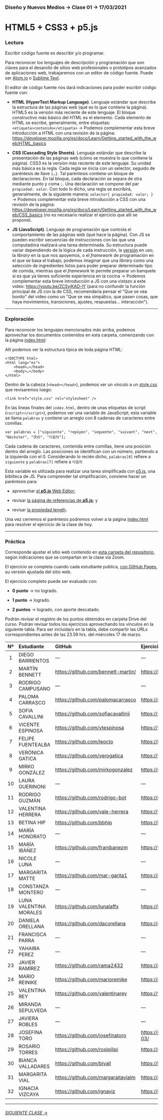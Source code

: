 ### Diseño y Nuevos Medios → Clase 01 → 17/03/2021

# HTML5 + CSS3 + p5.js

### Lectura

Escribir código fuente es describir y/o programar. 

Para reconocer los lenguajes de descripción y programación que son claves para el desarollo de sitios web profesionales o prototipos avanzados de aplicaciones web, trabajaremos con un editor de código fuente. Puede ser [Atom.io](https://atom.io/) o [Sublime Text](https://www.sublimetext.com/).

El editor de código fuente nos dará indicaciones para poder escribir código fuente con:

- **HTML (HyperText Markup Language)**. Lenguaje estándar que describe la estructura de las páginas web (qué es lo que contiene la página). HTML5 es la versión más reciente de este lenguaje. El bloque constructivo más básico del HTML es el elemento. Cada elemento de HTML se escribe, generalmente, entre etiquetas: `<etiqueta>contenido</etiqueta>` → Podemos complementar esta breve introducción a HTML con una revisión de la página: https://developer.mozilla.org/es/docs/Learn/Getting_started_with_the_web/HTML_basics

- **CSS (Cascading Style Sheets)**. Lenguaje estándar que describe la presentación de las páginas web (cómo se muestra lo que contiene la página). CSS3 es la versión más reciente de este lenguaje. Su unidad más básica es la regla. Cada regla se inicia con un selector, seguido de paréntesis de llave `{…}`. Tal paréntesis contiene un bloque de declaraciones. En tal bloque, cada declaración se separa de otra mediante punto y coma `;`. Una declaración se compone del par `propiedad: valor`. Con todo lo dicho, una regla se escribirá, generalmente, de la siguiente manera: `selector{ propiedad: valor; }`  →  Podemos complementar esta breve introducción a CSS con una revisión de la página: https://developer.mozilla.org/es/docs/Learn/Getting_started_with_the_web/CSS_basics (no es necesario realizar el ejercicio que allí se propone).

- **JS (JavaScript)**. Lenguaje de programación que controla el comportamiento de las páginas web (qué hace la página). Con JS se pueden escribir secuencias de instrucciones con las que una computadora realizará una tarea determinada. Su estructura puede variar dependiendo de la lógica de cada instrucción, la [versión](https://www.w3schools.com/js/js_versions.asp) en uso, la *library* en la que nos apoyemos, o el *framework* de programación en el que se basa el trabajo; podemos imaginar que una *library* como una selección de ingredientes listos para poder preparar determinado tipo de comida, mientras que el *framework* te permite preparar un banquete si es que ya tienes suficiente experiencia en la cocina → Podemos complementar esta breve introducción a JS con una vistazo a este video: https://youtu.be/ZCSyjKAD-lY (para no confundir la función principal de JS con la de CSS, recomendaría pensar el "Que se vea bonito" del video como un "Que se vea simpático, que pasen cosas, que haya movimientos, transiciones, ajustes, respuestas… interacción").

- - - - - - - - - - - - - - 

### Exploración

Para reconocer los lenguajes mencionados más arriba, podemos aprovechar los documentos contenidos en esta carpeta, comenzando con la página [index.html](https://github.com/profesorfaco/dno037-2021/blob/main/clase-01/index.html):

Allí podemos ver la estructura típica de toda página HTML: 

```
<!DOCTYPE html>
<html lang="es">
    <head>…</head>
    <body>…</body>
</html>
```

Dentro de la cabeza (`<head></head>`), podemos ver un vínculo a un [style.css](https://github.com/profesorfaco/dno037-2021/blob/main/clase-01/style.css) que revisaremos luego:

```
<link href="style.css" rel="stylesheet" />
```

En las líneas finales del `index.html`, dentro de unas etiquetas de script (`<script></script>`), podemos ver una variable de JavaScript; esta variable se llama `palabras` y contiene un arreglo con 8 cadenas de caracteres entre comillas. 

```
var palabras = ["siguiente", "repüyen", "seguente", "suivant", "next", "Nächster", "次の", "다음의"];
```

Cada cadena de caracteres, contenida entre comillas, tiene una posición dentro del arreglo. Las posiciones se identifican con un número, partiendo a la izquierda con el 0. Considerando lo recién dicho, `palabras[0]` refiere a `siguiente` y `palabras[7]` refiere a `다음의` 

Esta variable es utilizada para realizar una tarea simplificada con [p5.js](https://p5js.org/es/get-started/), una bibliteca de JS. Para comprender tal simplificación, conviene hacer un paréntesis para:

- aprovechar [el **p5.js** Web Editor](https://editor.p5js.org/profesorfaco/sketches/wBvBZ1V6n);

- revisar [la página de referencias de **p5.js**](https://p5js.org/es/reference/); y

- revisar [la propiedad length](https://developer.mozilla.org/es/docs/Web/JavaScript/Referencia/Objetos_globales/String/length).

Una vez cerremos el paréntesis podremos volver a la página [index.html](https://github.com/profesorfaco/dno037-2021/blob/main/clase-01/index.html) para resolver el ejercicio de la clase de hoy.

- - - - - - - - - - - - - - 

### Práctica

Corresponde ajustar el sitio web contenido en [esta carpeta del repositorio](https://profesorfaco.github.io/dno037-2021/clase-01/), según indicaciones que se compartan en la clase vía Zoom. 

El ejercicio se completa cuando cada estudiante publica, [con GitHub Pages](https://docs.github.com/es/free-pro-team@latest/github/working-with-github-pages/configuring-a-publishing-source-for-your-github-pages-site), su versión ajustada del sitio web.

El ejercicio completo puede ser evaluado con:

- **0 punto** → no logrado.

- **1 punto** → logrado.

- **2 puntos** → logrado, con aporte descatado.

Podrán revisar el registro de los puntos obtenidos en carpeta Drive del curso. Podrán revisar todos los ejercicios aprovechando los vínculos en la siguiente tabla. Para ser incluida/o en la tabla, debe compartir las URLs correspondientes antes de las 23.59 hrs. del miércoles 17 de marzo. 

| Nº   | Estudiante      | GitHub    | Ejercicio clase-01 |
|:----:|:----------------|:----------|:-------------------|
| 1    | DIEGO BARRIENTOS | — | — |
| 2    | MARTÍN BENNETT | https://github.com/bennett-martin/ | https://bennett-martin.github.io/dnom-clase1-17-03/ |
| 3    | RODRIGO CAMPUSANO | — | — |
| 4    | PALOMA CARRASCO | https://github.com/palomacarrasco | https://palomacarrasco.github.io/dno037-clase-1/ |
| 5    | SOFIA CAVALLINI | https://github.com/sofiacavallinii | https://sofiacavallinii.github.io/dno037clase-1/ |
| 6    | VICENTE ESPINOSA | https://github.com/vtespinosa | https://vtespinosa.github.io/diseno/clase-01/ |
| 7    | FELIPE FUENTEALBA | https://github.com/leocto | https://leocto.github.io/Nuevos_Medios_Clase_1/ |
| 8    | VERÓNICA GATICA | https://github.com/verogatica | https://verogatica.github.io/1_clase_dno037/ |
| 9    | MIRKO GONZÁLEZ | https://github.com/mirkogonzalez | https://mirkogonzalez.github.io/clase.01_dno/ |
| 10    | LAURA GUERINONI | — | — |
| 11   | RODRIGO GUZMÁN | https://github.com/rodrigo-bot | https://rodrigo-bot.github.io/dno037-clase01/ |
| 12   | VALENTINA HERRERA | https://github.com/vale-herrera | https://vale-herrera.github.io/dno037-clase-1/ |
| 13   | BETINA HIP | https://github.com/bbhip | https://bbhip.github.io/dno-nuevos-medios/ |
| 14   | MARÍA HONORATO | — | — |
| 15   | MARÍA IBÁÑEZ | https://github.com/franibanezm | https://franibanezm.github.io/Clase_01/ |
| 16   | NICOLE LUNA | — | — |
| 17   | MARGARITA MATTE | https://github.com/mar-garita1 | https://mar-garita1.github.io/clase-01/ |
| 18   | CONSTANZA MONTERO | — | — |
| 19   | LUNA VALENTINA MORALES | https://github.com/lunalaffx | https://lunalaffx.github.io/DNO037-clase1/ |
| 20   | DANIELA ORELLANA | https://github.com/dacorellana | https://dacorellana.github.io/dno-medios-clase-01/ |
| 21   | FRANCISCA PARRA | — | — |
| 22   | YAHAIRA PEREZ | — | — |
| 23   | JAVIER RAMÍREZ | https://github.com/rama2432 | https://rama2432.github.io/DNO-clase1/ |
| 24   | MARIO REINIKE | https://github.com/marioreinike | https://marioreinike.github.io/dno037-clase-01/ |
| 25   | VALENTINA REY | https://github.com/valentinarey | https://valentinarey.github.io/DNO037_Clase_1/ |
| 26   | MIRANDA SEPULVEDA | — | — |
| 27   | JAVIERA ROBLES | — | — |
| 28   | JOSEFINA TORO | https://github.com/josefinatoro | https://josefinatoro.github.io/dno_nuevos_medios_clase17-03/ |
| 29   | ROSARIO TORRES | https://github.com/rosipilipi | https://rosipilipi.github.io/dno-clase-01/ |
| 30   | BIANCA VALLADARES | https://github.com/bivall | https://bivall.github.io/dno037-clase-1/ |
| 31   | MARGARITA VIAL | https://github.com/margaraitavialm | https://margaraitavialm.github.io/dno037-clase-1/ |
| 32   | IGNACIA VIZCAYA | https://github.com/ignaviz | https://ignaviz.github.io/dno037-clase-01/ |

- - - - - - - 

###### [SIGUIENTE CLASE →](https://github.com/profesorfaco/dno037-2021/tree/main/clase-02)
